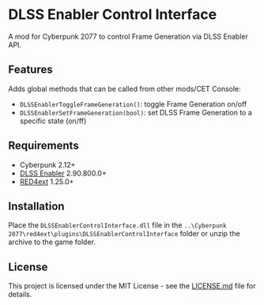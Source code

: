 # DLSS Enabler Control Interface

A mod for Cyberpunk 2077 to control Frame Generation via DLSS Enabler API.

## Features
Adds global methods that can be called from other mods/CET Console:
- `DLSSEnablerToggleFrameGeneration()`: toggle Frame Generation on/off
- `DLSSEnablerSetFrameGeneration(bool)`: set DLSS Frame Generation to a specific state (on/ff)

## Requirements
+ Cyberpunk 2.12+
+ [DLSS Enabler](https://github.com/artur-graniszewski/DLSS-Enabler) 2.90.800.0+
+ [RED4ext](https://github.com/WopsS/RED4ext) 1.25.0+

## Installation
Place the `DLSSEnablerControlInterface.dll` file in the `..\Cyberpunk 2077\red4ext\plugins\DLSSEnablerControlInterface` folder or unzip the archive to the game folder.

## License
This project is licensed under the MIT License - see the [LICENSE.md](LICENSE.md) file for details.

